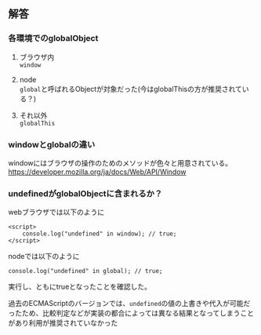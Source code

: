 ## 解答

### 各環境でのglobalObject

1. ブラウザ内  
   `window`

2. node  
   `global`と呼ばれるObjectが対象だった(今はglobalThisの方が推奨されている？)

3. それ以外  
   `globalThis`

### windowとglobalの違い

windowにはブラウザの操作のためのメソッドが色々と用意されている。https://developer.mozilla.org/ja/docs/Web/API/Window

### undefinedがglobalObjectに含まれるか？

webブラウザでは以下のように

```
<script>
    console.log("undefined" in window); // true;
</script>
```

nodeでは以下のように

```
console.log("undefined" in global); // true;
```

実行し、ともにtrueとなったことを確認した。

過去のECMAScriptのバージョンでは、`undefined`の値の上書きや代入が可能だったため、比較判定などが実装の都合によっては異なる結果となってしまうことがあり利用が推奨されていなかった

